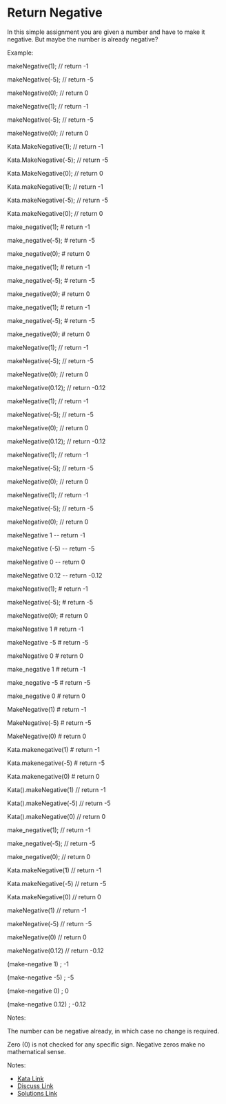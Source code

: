 # Return Negative

In this simple assignment you are given a number and have to make it negative. But maybe the number is already negative?

Example:

makeNegative(1); // return -1

makeNegative(-5); // return -5

makeNegative(0); // return 0



makeNegative(1); // return -1

makeNegative(-5); // return -5

makeNegative(0); // return 0



Kata.MakeNegative(1); // return -1

Kata.MakeNegative(-5); // return -5

Kata.MakeNegative(0); // return 0



Kata.makeNegative(1); // return -1

Kata.makeNegative(-5); // return -5

Kata.makeNegative(0); // return 0



make_negative(1);  # return -1

make_negative(-5); # return -5

make_negative(0);  # return 0



make_negative(1);  # return -1

make_negative(-5); # return -5

make_negative(0);  # return 0



make_negative(1);  # return -1

make_negative(-5); # return -5

make_negative(0);  # return 0



makeNegative(1); // return -1

makeNegative(-5); // return -5

makeNegative(0); // return 0

makeNegative(0.12); // return -0.12



makeNegative(1); // return -1

makeNegative(-5); // return -5

makeNegative(0); // return 0

makeNegative(0.12); // return -0.12



makeNegative(1); // return -1

makeNegative(-5); // return -5

makeNegative(0); // return 0



makeNegative(1); // return -1

makeNegative(-5); // return -5

makeNegative(0); // return 0



makeNegative    1 -- return -1

makeNegative (-5) -- return -5

makeNegative    0 -- return 0

makeNegative 0.12 -- return -0.12



makeNegative(1); # return -1

makeNegative(-5); # return -5

makeNegative(0); # return 0



makeNegative 1    # return -1

makeNegative -5   # return -5

makeNegative 0    # return 0



make_negative 1    # return -1

make_negative -5   # return -5

make_negative 0    # return 0



MakeNegative(1)    # return -1

MakeNegative(-5)   # return -5

MakeNegative(0)    # return 0



Kata.makenegative(1)  # return -1

Kata.makenegative(-5) # return -5

Kata.makenegative(0)  # return 0



Kata().makeNegative(1)  // return -1

Kata().makeNegative(-5) // return -5

Kata().makeNegative(0)  // return 0



make_negative(1);    // return -1

make_negative(-5);   // return -5

make_negative(0);    // return 0



Kata.makeNegative(1)    // return -1

Kata.makeNegative(-5)   // return -5

Kata.makeNegative(0)    // return 0



makeNegative(1)    // return -1

makeNegative(-5)   // return -5

makeNegative(0)    // return 0

makeNegative(0.12) // return -0.12



(make-negative 1)    ; -1

(make-negative -5)   ; -5

(make-negative 0)    ; 0

(make-negative 0.12) ; -0.12



Notes:



The number can be negative already, in which case no change is required.

Zero (0) is not checked for any specific sign. Negative zeros make no mathematical sense.

Notes:

- [Kata Link](https://www.codewars.com/kata/55685cd7ad70877c23000102)
- [Discuss Link](https://www.codewars.com/kata/55685cd7ad70877c23000102/discuss)
- [Solutions Link](https://www.codewars.com/kata/55685cd7ad70877c23000102/solutions)
